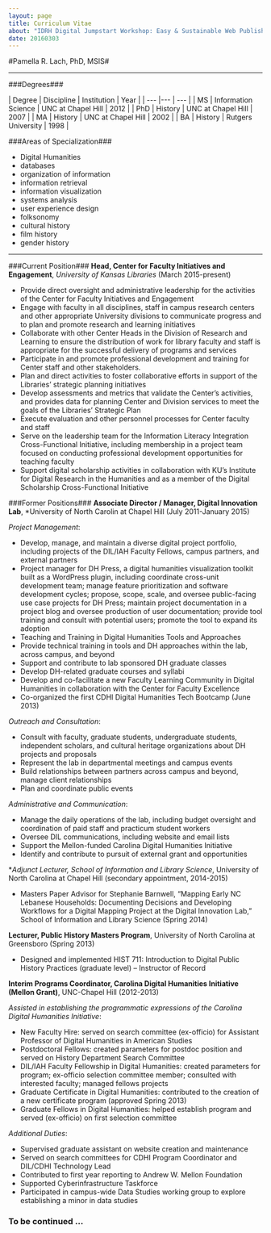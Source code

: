 ```yaml
---
layout: page
title: Curriculum Vitae
about: "IDRH Digital Jumpstart Workshop: Easy & Sustainable Web Publishing with Plain Text, Jekyll & Github"
date: 20160303
---
```


#Pamella R. Lach, PhD, MSIS#

---

###Degrees###

| Degree | Discipline | Institution | Year |
| --- |--- | --- |
| MS | Information Science | UNC at Chapel Hill | 2012 |
| PhD | History | UNC at Chapel Hill | 2007 |
| MA | History | UNC at Chapel Hill | 2002 |
| BA | History | Rutgers University | 1998 |


###Areas of Specialization###

* Digital Humanities
* databases
* organization of information
* information retrieval
* information visualization
* systems analysis
* user experience design
* folksonomy 
* cultural history
* film history
* gender history

---

###Current Position###
**Head, Center for Faculty Initiatives and Engagement**, *University of Kansas Libraries* (March 2015-present)

* Provide direct oversight and administrative leadership for the activities of the Center for Faculty Initiatives and Engagement  
* Engage with faculty in all disciplines, staff in campus research centers and other appropriate University divisions to communicate progress and to plan and promote research and learning initiatives 
* Collaborate with other Center Heads in the Division of Research and Learning to ensure the distribution of work for library faculty and staff is appropriate for the successful delivery of programs and services 
* Participate in and promote professional development and training for Center staff and other stakeholders. 
* Plan and direct activities to foster collaborative efforts in support of the Libraries’ strategic planning initiatives 
* Develop assessments and metrics that validate the Center’s activities, and provides data for planning Center and Division services to meet the goals of the Libraries’ Strategic Plan  
* Execute evaluation and other personnel processes for Center faculty and staff 
* Serve on the leadership team for the Information Literacy Integration Cross-Functional Initiative, including membership in a project team focused on conducting professional development opportunities for teaching faculty
* Support digital scholarship activities in collaboration with KU’s Institute for Digital Research in the Humanities and as a member of the Digital Scholarship Cross-Functional Initiative

###Former Positions###
**Associate Director / Manager, Digital Innovation Lab**, *University of North Carolin at Chapel Hill (July 2011-January 2015)

*Project Management*:

* Develop, manage, and maintain a diverse digital project portfolio, including projects of the DIL/IAH Faculty Fellows, campus partners, and external partners
* Project manager for DH Press, a digital humanities visualization toolkit built as a WordPress plugin, including coordinate cross-unit development team; manage feature prioritization and software development cycles; propose, scope, scale, and oversee public-facing use case projects for DH Press; maintain project documentation in a project blog and oversee production of user documentation; provide tool training and consult with potential users; promote the tool to expand its adoption
* Teaching and Training in Digital Humanities Tools and Approaches
* Provide technical training in tools and DH approaches within the lab, across campus, and beyond
* Support and contribute to lab sponsored DH graduate classes
* Develop DH-related graduate courses and syllabi
* Develop and co-facilitate a new Faculty Learning Community in Digital Humanities in collaboration with the Center for Faculty Excellence 
* Co-organized the first CDHI Digital Humanities Tech Bootcamp (June 2013)

*Outreach and Consultation*: 

* Consult with faculty, graduate students, undergraduate students, independent scholars, and cultural heritage organizations about DH projects and proposals
* Represent the lab in departmental meetings and campus events
* Build relationships between partners across campus and beyond, manage client relationships
* Plan and coordinate public events

*Administrative and Communication*:

* Manage the daily operations of the lab, including budget oversight and coordination of paid staff and practicum student workers
* Oversee DIL communications, including website and email lists
* Support the Mellon-funded Carolina Digital Humanities Initiative 
* Identify and contribute to pursuit of external grant and opportunities

**Adjunct Lecturer, School of Information and Library Science*, University of North Carolina at Chapel Hill (secondary appointment, 2014-2015)

* Masters Paper Advisor for Stephanie Barnwell, “Mapping Early NC Lebanese Households: Documenting Decisions and Developing Workflows for a Digital Mapping Project at the Digital Innovation Lab,” School of Information and Library Science (Spring 2014)

**Lecturer, Public History Masters Program**, University of North Carolina at Greensboro (Spring 2013)

* Designed and implemented HIST 711: Introduction to Digital Public History Practices (graduate level) – Instructor of Record

**Interim Programs Coordinator, Carolina Digital Humanities Initiative (Mellon Grant)**, UNC-Chapel Hill (2012-2013)

*Assisted in establishing the programmatic expressions of the Carolina Digital Humanities Initiative*:

* New Faculty Hire: served on search committee (ex-officio) for Assistant Professor of Digital Humanities in American Studies
* Postdoctoral Fellows: created parameters for postdoc position and served on History Department Search Committee
* DIL/IAH Faculty Fellowship in Digital Humanities: created parameters for program; ex-officio selection committee member; consulted with interested faculty; managed fellows projects
* Graduate Certificate in Digital Humanities: contributed to the creation of a new certificate program (approved Spring 2013)
* Graduate Fellows in Digital Humanities: helped establish program and served (ex-officio) on first selection committee

*Additional Duties*: 

* Supervised graduate assistant on website creation and maintenance
* Served on search committees for CDHI Program Coordinator and DIL/CDHI Technology Lead
* Contributed to first year reporting to Andrew W. Mellon Foundation
* Supported Cyberinfrastructure Taskforce
* Participated in campus-wide Data Studies working group to explore establishing a minor in data studies


### To be continued ... ###
